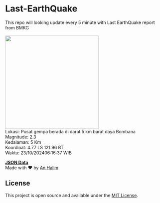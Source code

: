 # Last-EarthQuake
This repo will looking update every 5 minute with Last EarthQuake report from BMKG
<br>
<br>
<img src="https://static.bmkg.go.id/20241023061637.mmi.jpg" width="300"/>
<br>
Lokasi: Pusat gempa berada di darat 5 km barat daya Bombana <br>
Magnitude: 2.3 <br>
Kedalaman: 5 Km <br>
Koordinat: 4.77 LS 121.96 BT <br>
Waktu: 23/10/202406:16:37 WIB <br>

<a href="./data/data.json">**JSON Data**</a>
<br>
Made with ❤️ by <a href="https://github.com/an-halim">An Halim</a>
## License

This project is open source and available under the [MIT License](LICENSE).
